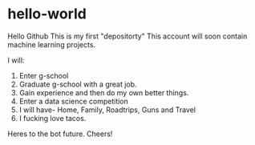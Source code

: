 # hello-world

Hello Github
This is my first "depositorty"
This account will soon contain machine learning projects. 

I will:
1. Enter g-school
2. Graduate g-school with a great job.
3. Gain experience and then do my own better things.
5. Enter a data science competition
4. I will have- Home, Family, Roadtrips, Guns and Travel
5. I fucking love tacos.


Heres to the bot future. Cheers!

